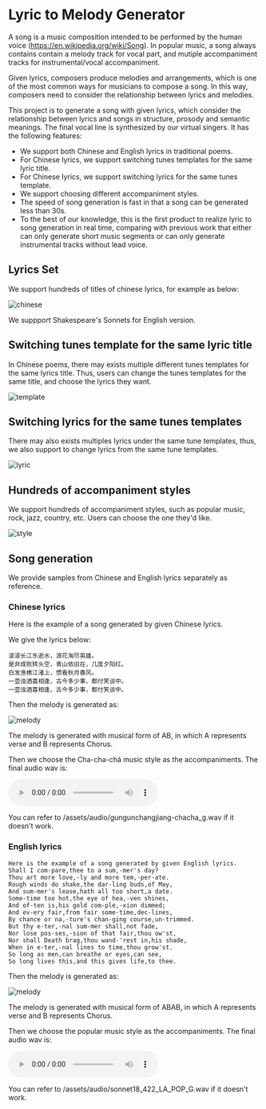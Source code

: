 # Lyric to Melody Generator

A song is a music composition intended to be performed by the human voice (https://en.wikipedia.org/wiki/Song). In popular music, a song always contains contain a melody track for vocal part, and mutiple accompaniment tracks for instrumental/vocal accompaniment.

Given lyrics, composers produce melodies and arrangements, which is one of the most common ways for musicians to compose a song. In this way, composers need to consider the relationship between lyrics and melodies.

This project is to generate a song with given lyrics, which consider the relationship between lyrics and songs in structure, prosody and semantic meanings. The final vocal line is synthesized by our virtual singers. It has the following features:
- We support both Chinese and English lyrics in traditional poems.
- For Chinese lyrics, we support switching tunes templates for the same lyric title.
- For Chinese lyrics, we support switching lyrics for the same tunes template.
- We support choosing different accompaniment styles.
- The speed of song generation is fast in that a song can be generated less than 30s.
- To the best of our knowledge, this is the first product to realize lyric to song generation in real time, comparing with previous work that either can only generate short music segments or can only generate instrumental tracks without lead voice.

## Lyrics Set
We support hundreds of titles of chinese lyrics, for example as below:

 ![chinese](/assets/images/chinese_lyrics_list.JPG)

We suppport Shakespeare's Sonnets for English version.

## Switching tunes template for the same lyric title

In Chinese poems, there may  exists multiple different tunes templates for the same lyrics title. Thus, users can change the tunes templates for the same title, and choose the lyrics they want.

![template](/assets/images/template.JPG)

## Switching lyrics for the same tunes templates

There may also exists multiples lyrics under the same tune templates, thus, we also support to change lyrics from the same tune templates.

![lyric](/assets/images/lyric.JPG)

## Hundreds of accompaniment styles

We support hundreds of accompaniment styles, such as popular music, rock, jazz, country, etc. Users can choose the one they'd like.

![style](/assets/images/style.JPG)

## Song generation

We provide samples from Chinese and English lyrics separately as reference.

### Chinese lyrics

Here is the example of a song generated by given Chinese lyrics.

We give the lyrics below:
````
滚滚长江东逝水，浪花淘尽英雄。
是非成败转头空，青山依旧在，几度夕阳红。
白发渔樵江渚上，惯看秋月春风。
一壶浊酒喜相逢，古今多少事，都付笑谈中。
一壶浊酒喜相逢，古今多少事，都付笑谈中。
````

Then the melody is generated as:

![melody](/assets/images/gungunchangjiang.JPG)

The melody is generated with musical form of AB, in which A represents verse and B represents Chorus.

Then we choose the Cha-cha-chá music style as the accompaniments. The final audio wav is: 


<audio controls="controls">
  <source type="audio/wav" src="/assets/audio/gungunchangjiang-chacha_g.wav"></source>
  <p>Your browser does not support the audio element.</p>
</audio>

You can refer to /assets/audio/gungunchangjiang-chacha_g.wav if it doesn't work.

### English lyrics
````
Here is the example of a song generated by given English lyrics.
Shall I com-pare,thee to a sum,-mer's day?
Thou art more love,-ly and more tem,-per-ate.
Rough winds do shake,the dar-ling buds,of May,
And sum-mer's lease,hath all too short,a date.
Some-time too hot,the eye of hea,-ven shines,
And of-ten is,his gold com-ple,-xion dimmed;
And ev-ery fair,from fair some-time,dec-lines,
By chance or na,-ture's chan-ging course,un-trimmed.
But thy e-ter,-nal sum-mer shall,not fade,
Nor lose pos-ses,-sion of that fair,thou ow'st,
Nor shall Death brag,thou wand-'rest in,his shade,
When in e-ter,-nal lines to time,thou grow'st.
So long as men,can breathe or eyes,can see,
So long lives this,and this gives life,to thee.
````

Then the melody is generated as:

![melody](/assets/images/sonnet18.JPG)

The melody is generated with musical form of ABAB, in which A represents verse and B represents Chorus.

Then we choose the popular music style as the accompaniments. The final audio wav is: 

<audio controls="controls">
  <source type="audio/wav" src="/assets/audio/sonnet18_422_LA_POP_G.wav"></source>
  <p>Your browser does not support the audio element.</p>
</audio>

You can refer to /assets/audio/sonnet18_422_LA_POP_G.wav if it doesn't work.